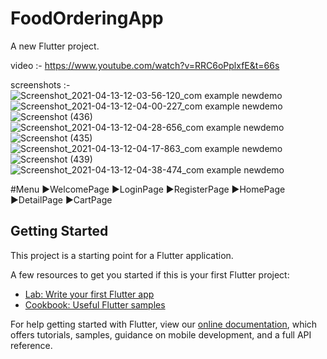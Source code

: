 # FoodOrderingApp

A new Flutter project.

video :- https://www.youtube.com/watch?v=RRC6oPplxfE&t=66s

screenshots :- 
![Screenshot_2021-04-13-12-03-56-120_com example newdemo](https://user-images.githubusercontent.com/55824155/114508228-bf422800-9c51-11eb-9341-561947d1f706.jpg)
![Screenshot_2021-04-13-12-04-00-227_com example newdemo](https://user-images.githubusercontent.com/55824155/114508245-c406dc00-9c51-11eb-944f-1f4137c86d35.jpg)
![Screenshot (436)](https://user-images.githubusercontent.com/55824155/114508264-c79a6300-9c51-11eb-8a2d-6685723992bb.png)
![Screenshot_2021-04-13-12-04-28-656_com example newdemo](https://user-images.githubusercontent.com/55824155/114508286-cc5f1700-9c51-11eb-81ef-418d0f0efe72.jpg)
![Screenshot (435)](https://user-images.githubusercontent.com/55824155/114508296-cf5a0780-9c51-11eb-9172-833ff0eeec78.png)
![Screenshot_2021-04-13-12-04-17-863_com example newdemo](https://user-images.githubusercontent.com/55824155/114508305-d2ed8e80-9c51-11eb-9f73-8217c8929235.jpg)
![Screenshot (439)](https://user-images.githubusercontent.com/55824155/114508318-d6811580-9c51-11eb-9bb1-876a14541706.png)
![Screenshot_2021-04-13-12-04-38-474_com example newdemo](https://user-images.githubusercontent.com/55824155/114508327-d8e36f80-9c51-11eb-861e-e70c9b280f2c.jpg)

#Menu
▶️WelcomePage
▶️LoginPage
▶️RegisterPage
▶️HomePage
▶️DetailPage
▶️CartPage


## Getting Started

This project is a starting point for a Flutter application.

A few resources to get you started if this is your first Flutter project:

- [Lab: Write your first Flutter app](https://flutter.dev/docs/get-started/codelab)
- [Cookbook: Useful Flutter samples](https://flutter.dev/docs/cookbook)

For help getting started with Flutter, view our
[online documentation](https://flutter.dev/docs), which offers tutorials,
samples, guidance on mobile development, and a full API reference.
